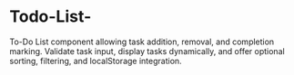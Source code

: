 # Todo-List-
To-Do List component allowing task addition, removal, and completion marking. Validate task input, display tasks dynamically, and offer optional sorting, filtering, and localStorage integration.
